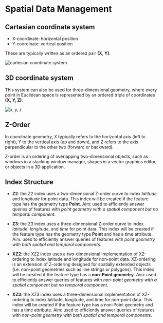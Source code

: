 # Spatial Data Management

## Cartesian coordinate system

* X-coordinate: horizontal position
* Y-coordinate: vertical position

These are typically written as an ordered pair **(X, Y)**.

![cartesian coordinate system](https://upload.wikimedia.org/wikipedia/commons/thumb/0/0e/Cartesian-coordinate-system.svg/1200px-Cartesian-coordinate-system.svg.png)

## 3D coordinate system

This system can also be used for three-dimensional geometry, where every point in Euclidean space is represented by an ordered triple of coordinates **(X, Y, Z)**.

![x, y, z](https://encrypted-tbn0.gstatic.com/images?q=tbn:ANd9GcSs45ZPcthggcMa185ZllbV65W9c30_M6jQRr6aOX2JOwpE5v0L)

## Z-Order

In coordinate geometry, X typically refers to the horizontal axis (left to right), Y to the vertical axis (up and down), and Z refers to the axis perpendicular to the other two (forward or backward). 

Z-order is an ordering of overlapping two-dimensional objects, such as windows in a stacking window manager, shapes in a vector graphics editor, or objects in a 3D application.

## Index Structure

* **Z2**: the Z2 index uses a two-dimensional Z-order curve to index *latitude* and *longitude* for point data. This index will be created if the feature type has the geometry type **Point**. 
Aim: used to efficiently answer queries of features with *point geometry with a spatial component but no temporal component*.

* **Z3**: the Z3 index uses a three-dimensional Z-order curve to index *latitude*, *longitude*, and *time* for point data. This index will be created if the feature type has the geometry type **Point** and has a time attribute. 
Aim: used to efficiently answer queries of features with *point geometry with both spatial and temporal components*.

* **XZ2**: the XZ2 index uses a two-dimensional implementation of XZ-ordering to index latitude and longitude for non-point data. XZ-ordering is an extension of Z-ordering designed for spatially extended objects (i.e. non-point geometries such as line strings or polygons). This index will be created if the feature type has a **non-Point geometry**.
Aim: used to efficiently answer queries of features with *non-point geometry with a spatial component but no temporal component*.

* **XZ3**: the XZ3 index uses a three-dimensional implementation of XZ-ordering to index latitude, longitude, and time for non-point data. This index will be created if the feature type has a non-Point geometry and has a time attribute. 
Aim: used to efficiently answer queries of features with *non-point geometry with both spatial and temporal components*.